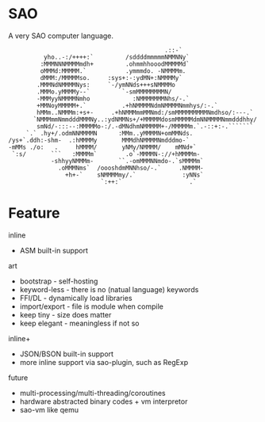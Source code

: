 # SAO

A very SAO computer language.

```
                                            .::-`                          
          yho..-:/++++:`         /sddddmmmmmNMMNNy`                        
         :MMMNNNMMMMmdh+         .ohmmhhooodMMMMMd`                        
         oMMMd:MMMMM.`           .ymmmdo. -NMMMMm.                         
         dMMM:/MMMMMso.     :sys+:-:ydMN+:NMMMMy`                          
        .MMMNdNMMMMNys:     `-/ymNNds+++sNMMMMo                            
        .MMMo.yMMMMy--`         `-smMMMMMMMMN/                             
        -MMMyyNMMMMNmho            :NMMMMMMMNhs/-.`                        
        +MMNoyMMMMM+.`          .+hNMMMMNdmNMMMMNmmhys/:-.`                
        hMMm..NMMMm:+s+-     .+hNMMMmmMMNmd:/smMMMMMMMMMNmdhso/:---.`      
       `NMMMmmNmmdddMMMNy..:ydNMMNs+/+MMMMMdosmMMMMMdmNNMMMMNmmdddhhy/     
        smNd/-:::--:MMMMMo-:/.-dMNdhmNMMMMM+-/MMMMMm.`.-::+:-.```````      
     `.` .hy+/.odmNNMMMMN      :MMm..yMMMMN+omMMNds.                       
/ys+`.ddh:-shm-  .:hMMMMy       MMMdhNMMMMNmdddmo-`                        
-mMMs ./o:   .     hMMMM/       yNMy/NMMMM/    mMNd+`                      
 `:s/       ```   :MMMMm`        .o`-MMMMN-://+hMMMMm-                     
            -shhyyNMMMm-       ``.-omMMMNNmdo-.`sMMMMm`                    
              .oMMMNms`  /oooshdmMNNhso/-.`     .NMMMM-                    
                +h+-`    sNMMMMmy/.`             :yNNs`                    
                          `:++:`                   .`                      
```

# Feature

inline

* ASM built-in support

art

* bootstrap     - self-hosting
* keyword-less  - there is no (natual language) keywords
* FFI/DL        - dynamically load libraries
* import/export - file is module when compile
* keep tiny     - size does matter
* keep elegant  - meaningless if not so

inline+

* JSON/BSON built-in support
* more inline support via sao-plugin, such as RegExp

future

* multi-processing/multi-threading/coroutines
* hardware abstracted binary codes + vm interpretor
* sao-vm like qemu

















